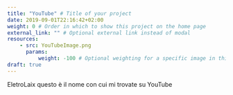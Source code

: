 ```yaml
---
title: "YouTube" # Title of your project
date: 2019-09-01T22:16:42+02:00
weight: 0 # Order in which to show this project on the home page
external_link: "" # Optional external link instead of modal
resources:
    - src: YouTubeImage.png
      params:
          weight: -100 # Optional weighting for a specific image in this project folder
draft: true
---
```


EletroLaix questo è il nome con cui mi trovate su YouTube